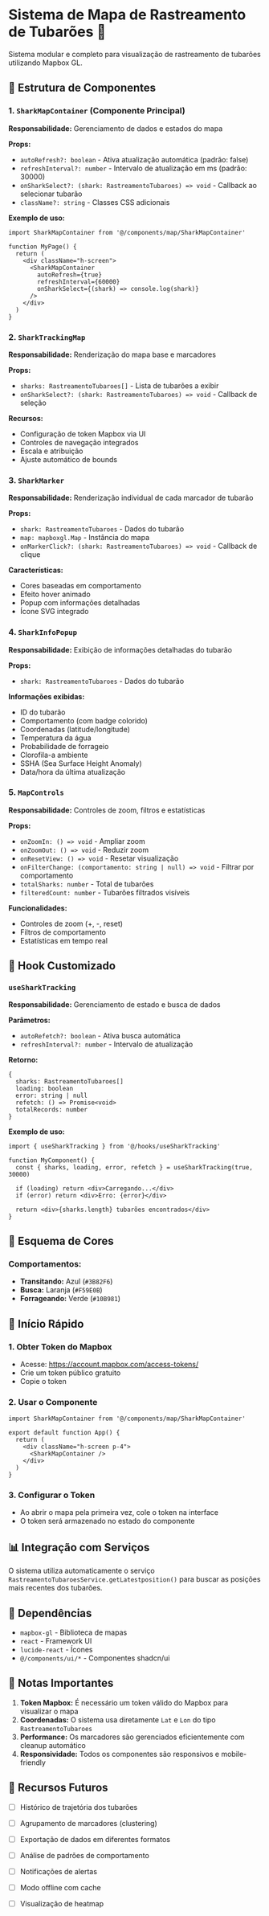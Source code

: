 # Sistema de Mapa de Rastreamento de Tubarões 🦈

Sistema modular e completo para visualização de rastreamento de tubarões utilizando Mapbox GL.

## 📁 Estrutura de Componentes

### 1. `SharkMapContainer` (Componente Principal)
**Responsabilidade:** Gerenciamento de dados e estados do mapa

**Props:**
- `autoRefresh?: boolean` - Ativa atualização automática (padrão: false)
- `refreshInterval?: number` - Intervalo de atualização em ms (padrão: 30000)
- `onSharkSelect?: (shark: RastreamentoTubaroes) => void` - Callback ao selecionar tubarão
- `className?: string` - Classes CSS adicionais

**Exemplo de uso:**
```tsx
import SharkMapContainer from '@/components/map/SharkMapContainer'

function MyPage() {
  return (
    <div className="h-screen">
      <SharkMapContainer
        autoRefresh={true}
        refreshInterval={60000}
        onSharkSelect={(shark) => console.log(shark)}
      />
    </div>
  )
}
```

### 2. `SharkTrackingMap`
**Responsabilidade:** Renderização do mapa base e marcadores

**Props:**
- `sharks: RastreamentoTubaroes[]` - Lista de tubarões a exibir
- `onSharkSelect?: (shark: RastreamentoTubaroes) => void` - Callback de seleção

**Recursos:**
- Configuração de token Mapbox via UI
- Controles de navegação integrados
- Escala e atribuição
- Ajuste automático de bounds

### 3. `SharkMarker`
**Responsabilidade:** Renderização individual de cada marcador de tubarão

**Props:**
- `shark: RastreamentoTubaroes` - Dados do tubarão
- `map: mapboxgl.Map` - Instância do mapa
- `onMarkerClick?: (shark: RastreamentoTubaroes) => void` - Callback de clique

**Características:**
- Cores baseadas em comportamento
- Efeito hover animado
- Popup com informações detalhadas
- Ícone SVG integrado

### 4. `SharkInfoPopup`
**Responsabilidade:** Exibição de informações detalhadas do tubarão

**Props:**
- `shark: RastreamentoTubaroes` - Dados do tubarão

**Informações exibidas:**
- ID do tubarão
- Comportamento (com badge colorido)
- Coordenadas (latitude/longitude)
- Temperatura da água
- Probabilidade de forrageio
- Clorofila-a ambiente
- SSHA (Sea Surface Height Anomaly)
- Data/hora da última atualização

### 5. `MapControls`
**Responsabilidade:** Controles de zoom, filtros e estatísticas

**Props:**
- `onZoomIn: () => void` - Ampliar zoom
- `onZoomOut: () => void` - Reduzir zoom
- `onResetView: () => void` - Resetar visualização
- `onFilterChange: (comportamento: string | null) => void` - Filtrar por comportamento
- `totalSharks: number` - Total de tubarões
- `filteredCount: number` - Tubarões filtrados visíveis

**Funcionalidades:**
- Controles de zoom (+, -, reset)
- Filtros de comportamento
- Estatísticas em tempo real

## 🎣 Hook Customizado

### `useSharkTracking`
**Responsabilidade:** Gerenciamento de estado e busca de dados

**Parâmetros:**
- `autoRefetch?: boolean` - Ativa busca automática
- `refreshInterval?: number` - Intervalo de atualização

**Retorno:**
```tsx
{
  sharks: RastreamentoTubaroes[]
  loading: boolean
  error: string | null
  refetch: () => Promise<void>
  totalRecords: number
}
```

**Exemplo de uso:**
```tsx
import { useSharkTracking } from '@/hooks/useSharkTracking'

function MyComponent() {
  const { sharks, loading, error, refetch } = useSharkTracking(true, 30000)
  
  if (loading) return <div>Carregando...</div>
  if (error) return <div>Erro: {error}</div>
  
  return <div>{sharks.length} tubarões encontrados</div>
}
```

## 🎨 Esquema de Cores

### Comportamentos:
- **Transitando:** Azul (`#3B82F6`)
- **Busca:** Laranja (`#F59E0B`)
- **Forrageando:** Verde (`#10B981`)

## 🚀 Início Rápido

### 1. Obter Token do Mapbox
- Acesse: https://account.mapbox.com/access-tokens/
- Crie um token público gratuito
- Copie o token

### 2. Usar o Componente
```tsx
import SharkMapContainer from '@/components/map/SharkMapContainer'

export default function App() {
  return (
    <div className="h-screen p-4">
      <SharkMapContainer />
    </div>
  )
}
```

### 3. Configurar o Token
- Ao abrir o mapa pela primeira vez, cole o token na interface
- O token será armazenado no estado do componente

## 📊 Integração com Serviços

O sistema utiliza automaticamente o serviço `RastreamentoTubaroesService.getLatestposition()` para buscar as posições mais recentes dos tubarões.

## 🔧 Dependências

- `mapbox-gl` - Biblioteca de mapas
- `react` - Framework UI
- `lucide-react` - Ícones
- `@/components/ui/*` - Componentes shadcn/ui

## 📝 Notas Importantes

1. **Token Mapbox:** É necessário um token válido do Mapbox para visualizar o mapa
2. **Coordenadas:** O sistema usa diretamente `Lat` e `Lon` do tipo `RastreamentoTubaroes`
3. **Performance:** Os marcadores são gerenciados eficientemente com cleanup automático
4. **Responsividade:** Todos os componentes são responsivos e mobile-friendly

## 🎯 Recursos Futuros

- [ ] Histórico de trajetória dos tubarões
- [ ] Agrupamento de marcadores (clustering)
- [ ] Exportação de dados em diferentes formatos
- [ ] Análise de padrões de comportamento
- [ ] Notificações de alertas
- [ ] Modo offline com cache
- [ ] Visualização de heatmap

